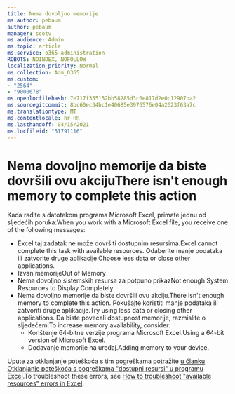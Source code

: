```yaml
---
title: Nema dovoljno memorije
ms.author: pebaum
author: pebaum
manager: scotv
ms.audience: Admin
ms.topic: article
ms.service: o365-administration
ROBOTS: NOINDEX, NOFOLLOW
localization_priority: Normal
ms.collection: Adm_O365
ms.custom:
- "2564"
- "9000678"
ms.openlocfilehash: 7e717f355152bb58285d3c0e817d2e0c12907ba2
ms.sourcegitcommit: 8bc60ec34bc1e40685e3976576e04a2623f63a7c
ms.translationtype: MT
ms.contentlocale: hr-HR
ms.lasthandoff: 04/15/2021
ms.locfileid: "51791116"
---
```

# <a name="there-isnt-enough-memory-to-complete-this-action"></a><span data-ttu-id="dafe8-102">Nema dovoljno memorije da biste dovršili ovu akciju</span><span class="sxs-lookup"><span data-stu-id="dafe8-102">There isn't enough memory to complete this action</span></span>

<span data-ttu-id="dafe8-103">Kada radite s datotekom programa Microsoft Excel, primate jednu od sljedećih poruka:</span><span class="sxs-lookup"><span data-stu-id="dafe8-103">When you work with a Microsoft Excel file, you receive one of the following messages:</span></span>

- <span data-ttu-id="dafe8-104">Excel taj zadatak ne može dovršiti dostupnim resursima.</span><span class="sxs-lookup"><span data-stu-id="dafe8-104">Excel cannot complete this task with available resources.</span></span> <span data-ttu-id="dafe8-105">Odaberite manje podataka ili zatvorite druge aplikacije.</span><span class="sxs-lookup"><span data-stu-id="dafe8-105">Choose less data or close other applications.</span></span>
- <span data-ttu-id="dafe8-106">Izvan memorije</span><span class="sxs-lookup"><span data-stu-id="dafe8-106">Out of Memory</span></span>
- <span data-ttu-id="dafe8-107">Nema dovoljno sistemskih resursa za potpuno prikaz</span><span class="sxs-lookup"><span data-stu-id="dafe8-107">Not enough System Resources to Display Completely</span></span>
- <span data-ttu-id="dafe8-108">Nema dovoljno memorije da biste dovršili ovu akciju.</span><span class="sxs-lookup"><span data-stu-id="dafe8-108">There isn't enough memory to complete this action.</span></span> <span data-ttu-id="dafe8-109">Pokušajte koristiti manje podataka ili zatvoriti druge aplikacije.</span><span class="sxs-lookup"><span data-stu-id="dafe8-109">Try using less data or closing other applications.</span></span> <span data-ttu-id="dafe8-110">Da biste povećali dostupnost memorije, razmislite o sljedećem:</span><span class="sxs-lookup"><span data-stu-id="dafe8-110">To increase memory availability, consider:</span></span> 
    - <span data-ttu-id="dafe8-111">Korištenje 64-bitne verzije programa Microsoft Excel.</span><span class="sxs-lookup"><span data-stu-id="dafe8-111">Using a 64-bit version of Microsoft Excel.</span></span>
    - <span data-ttu-id="dafe8-112">Dodavanje memorije na uređaj.</span><span class="sxs-lookup"><span data-stu-id="dafe8-112">Adding memory to your device.</span></span>

<span data-ttu-id="dafe8-113">Upute za otklanjanje poteškoća s tim pogreškama potražite [u članku Otklanjanje poteškoća s pogreškama "dostupni resursi" u programu Excel](https://docs.microsoft.com/office/troubleshoot/excel/available-resources-errors).</span><span class="sxs-lookup"><span data-stu-id="dafe8-113">To troubleshoot these errors, see [How to troubleshoot "available resources" errors in Excel](https://docs.microsoft.com/office/troubleshoot/excel/available-resources-errors).</span></span>